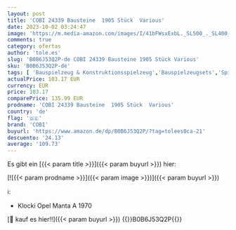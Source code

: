 ```yaml
---
layout: post
title: 'COBI 24339 Bausteine  1905 Stück  Various'
date: 2023-10-02 03:24:47
image: 'https://m.media-amazon.com/images/I/41bFWsxExbL._SL500_._SL400_.jpg'
comments: true
category: ofertas
author: 'tole.es'
slug: 'B0B6J53Q2P-de COBI 24339 Bausteine 1905 Stück Various'
sku: 'B0B6J53Q2P-de'
tags: [ 'Bauspielzeug & Konstruktionsspielzeug','Bauspielzeugsets','Spielzeug','cobi','🇩🇪', ]
actualPrice: 103.17 EUR
currency: EUR
price: 103.17
comparePrice: 135.99 EUR
prodname: 'COBI 24339 Bausteine  1905 Stück  Various'
country: 'de'
flag: '🇩🇪'
brand: 'COBI'
buyurl: 'https://www.amazon.de/dp/B0B6J53Q2P/?tag=tolees0ca-21'
descuento: '24.13'
average: '109.73'
---
```


Es gibt ein [{{< param title >}}]({{< param buyurl >}}) hier:

[![{{< param prodname >}}]({{< param image >}})]({{< param buyurl >}})

ℹ️:

- Klocki Opel Manta A 1970

[🛒 kauf es hier!!]({{< param buyurl >}})
{{<world>}}B0B6J53Q2P{{</world>}}
